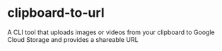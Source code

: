 # clipboard-to-url
A CLI tool that uploads images or videos from your clipboard to Google Cloud Storage and provides a shareable URL
